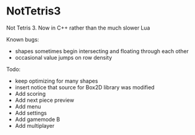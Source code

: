 # NotTetris3
Not Tetris 3. Now in C++ rather than the much slower Lua

Known bugs:
* shapes sometimes begin intersecting and floating through each other
* occasional value jumps on row density

Todo:
* keep optimizing for many shapes
* insert notice that source for Box2D library was modified
* Add scoring
* Add next piece preview
* Add menu
* Add settings
* Add gamemode B
* Add multiplayer
